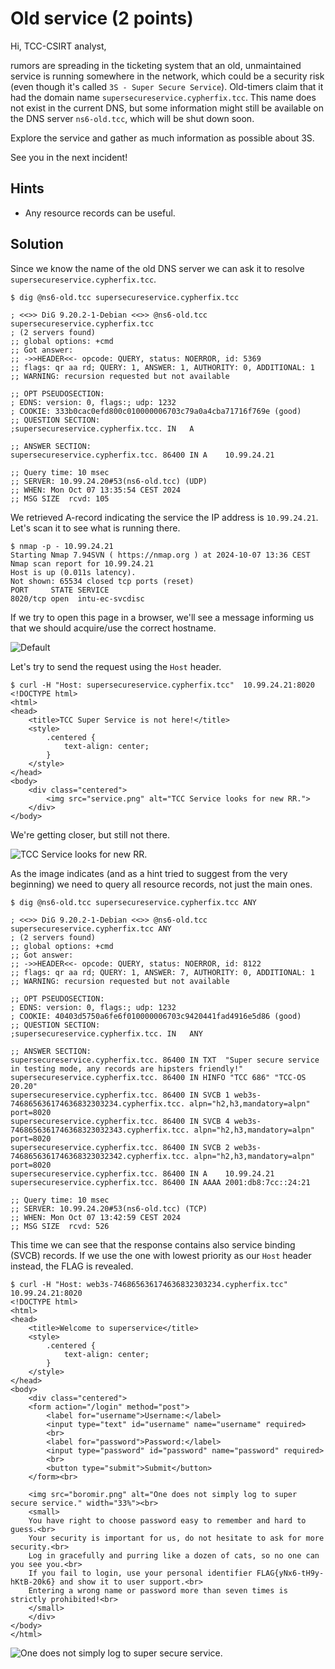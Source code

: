 # Old service (2 points)

Hi, TCC-CSIRT analyst,

rumors are spreading in the ticketing system that an old, unmaintained service
is running somewhere in the network, which could be a security risk (even
though it's called `3S - Super Secure Service`). Old-timers claim that it had
the domain name `supersecureservice.cypherfix.tcc`. This name does not exist in
the current DNS, but some information might still be available on the DNS
server `ns6-old.tcc`, which will be shut down soon.

Explore the service and gather as much information as possible about 3S.

See you in the next incident!

## Hints

* Any resource records can be useful.

## Solution

Since we know the name of the old DNS server we can ask it to resolve
`supersecureservice.cypherfix.tcc`.

```console
$ dig @ns6-old.tcc supersecureservice.cypherfix.tcc

; <<>> DiG 9.20.2-1-Debian <<>> @ns6-old.tcc supersecureservice.cypherfix.tcc
; (2 servers found)
;; global options: +cmd
;; Got answer:
;; ->>HEADER<<- opcode: QUERY, status: NOERROR, id: 5369
;; flags: qr aa rd; QUERY: 1, ANSWER: 1, AUTHORITY: 0, ADDITIONAL: 1
;; WARNING: recursion requested but not available

;; OPT PSEUDOSECTION:
; EDNS: version: 0, flags:; udp: 1232
; COOKIE: 333b0cac0efd800c010000006703c79a0a4cba71716f769e (good)
;; QUESTION SECTION:
;supersecureservice.cypherfix.tcc. IN   A

;; ANSWER SECTION:
supersecureservice.cypherfix.tcc. 86400 IN A    10.99.24.21

;; Query time: 10 msec
;; SERVER: 10.99.24.20#53(ns6-old.tcc) (UDP)
;; WHEN: Mon Oct 07 13:35:54 CEST 2024
;; MSG SIZE  rcvd: 105
```

We retrieved A-record indicating the service the IP address is `10.99.24.21`.
Let's scan it to see what is running there.

```console
$ nmap -p - 10.99.24.21
Starting Nmap 7.94SVN ( https://nmap.org ) at 2024-10-07 13:36 CEST
Nmap scan report for 10.99.24.21
Host is up (0.011s latency).
Not shown: 65534 closed tcp ports (reset)
PORT     STATE SERVICE
8020/tcp open  intu-ec-svcdisc
```

If we try to open this page in a browser, we'll see a message informing us that
we should acquire/use the correct hostname.

![Default](default.jpg)

Let's try to send the request using the `Host` header.

```console
$ curl -H "Host: supersecureservice.cypherfix.tcc"  10.99.24.21:8020
<!DOCTYPE html>
<html>
<head>
    <title>TCC Super Service is not here!</title>
    <style>
        .centered {
            text-align: center;
        }
    </style>
</head>
<body>
    <div class="centered">
        <img src="service.png" alt="TCC Service looks for new RR.">
    </div>
</body>
```

We're getting closer, but still not there.

![TCC Service looks for new RR.](service.png)

As the image indicates (and as a hint tried to suggest from the very beginning)
we need to query all resource records, not just the main ones.

```console
$ dig @ns6-old.tcc supersecureservice.cypherfix.tcc ANY

; <<>> DiG 9.20.2-1-Debian <<>> @ns6-old.tcc supersecureservice.cypherfix.tcc ANY
; (2 servers found)
;; global options: +cmd
;; Got answer:
;; ->>HEADER<<- opcode: QUERY, status: NOERROR, id: 8122
;; flags: qr aa rd; QUERY: 1, ANSWER: 7, AUTHORITY: 0, ADDITIONAL: 1
;; WARNING: recursion requested but not available

;; OPT PSEUDOSECTION:
; EDNS: version: 0, flags:; udp: 1232
; COOKIE: 40403d5750a6fe6f010000006703c9420441fad4916e5d86 (good)
;; QUESTION SECTION:
;supersecureservice.cypherfix.tcc. IN   ANY

;; ANSWER SECTION:
supersecureservice.cypherfix.tcc. 86400 IN TXT  "Super secure service in testing mode, any records are hipsters friendly!"
supersecureservice.cypherfix.tcc. 86400 IN HINFO "TCC 686" "TCC-OS 20.20"
supersecureservice.cypherfix.tcc. 86400 IN SVCB 1 web3s-746865636174636832303234.cypherfix.tcc. alpn="h2,h3,mandatory=alpn" port=8020
supersecureservice.cypherfix.tcc. 86400 IN SVCB 4 web3s-7468656361746368323032343.cypherfix.tcc. alpn="h2,h3,mandatory=alpn" port=8020
supersecureservice.cypherfix.tcc. 86400 IN SVCB 2 web3s-7468656361746368323032342.cypherfix.tcc. alpn="h2,h3,mandatory=alpn" port=8020
supersecureservice.cypherfix.tcc. 86400 IN A    10.99.24.21
supersecureservice.cypherfix.tcc. 86400 IN AAAA 2001:db8:7cc::24:21

;; Query time: 10 msec
;; SERVER: 10.99.24.20#53(ns6-old.tcc) (TCP)
;; WHEN: Mon Oct 07 13:42:59 CEST 2024
;; MSG SIZE  rcvd: 526
```

This time we can see that the response contains also service binding (SVCB)
records. If we use the one with lowest priority as our `Host` header instead,
the FLAG is revealed.

```console
$ curl -H "Host: web3s-746865636174636832303234.cypherfix.tcc"  10.99.24.21:8020
<!DOCTYPE html>
<html>
<head>
    <title>Welcome to superservice</title>
    <style>
        .centered {
            text-align: center;
        }
    </style>
</head>
<body>
    <div class="centered">
    <form action="/login" method="post">
        <label for="username">Username:</label>
        <input type="text" id="username" name="username" required>
        <br>
        <label for="password">Password:</label>
        <input type="password" id="password" name="password" required>
        <br>
        <button type="submit">Submit</button>
    </form><br>

    <img src="boromir.png" alt="One does not simply log to super secure service." width="33%"><br>
    <small>
    You have right to choose password easy to remember and hard to guess.<br>
    Your security is important for us, do not hesitate to ask for more security.<br>
    Log in gracefully and purring like a dozen of cats, so no one can you see you.<br>
    If you fail to login, use your personal identifier FLAG{yNx6-tH9y-hKtB-20k6} and show it to user support.<br>
    Entering a wrong name or password more than seven times is strictly prohibited!<br>
    </small>
    </div>
</body>
</html>
```

![One does not simply log to super secure service.](boromir.png)
